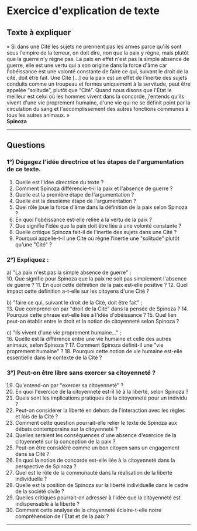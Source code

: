 # Exercice d'explication de texte

## Texte à expliquer
« Si dans une Cité les sujets ne prennent pas les armes parce qu'ils sont sous l'empire de la terreur, on doit dire, non que la paix y règne, mais plutôt que la guerre n'y règne pas. La paix en effet n'est pas la simple absence de guerre, elle est une vertu qui a son origine dans la force d'âme car l'obéissance est une volonté constante de faire ce qui, suivant le droit de la cité, doit être fait. Une Cité […] où la paix est un effet de l'inertie des sujets conduits comme un troupeau et formés uniquement à la servitude, peut être appelée “solitude”, plutôt que “Cité”. Quand nous disons que l'État le meilleur est celui où les hommes vivent dans la concorde, j'entends qu'ils vivent d'une vie proprement humaine, d'une vie qui ne se définit point par la circulation du sang et l'accomplissement des autres fonctions communes à tous les autres animaux. »  
**Spinoza**

---

## Questions

### 1°) Dégagez l'idée directrice et les étapes de l'argumentation de ce texte.

1. Quelle est l'idée directrice du texte ?
2. Comment Spinoza différencie-t-il la paix et l'absence de guerre ?
3. Quelle est la première étape de l'argumentation ?
4. Quelle est la deuxième étape de l'argumentation ?
5. Quel rôle joue la force d'âme dans la définition de la paix selon Spinoza ?
6. En quoi l'obéissance est-elle reliée à la vertu de la paix ?
7. Que signifie l'idée que la paix doit être liée à une volonté constante ?
8. Quelle critique Spinoza fait-il de l'inertie des sujets dans une Cité ?
9. Pourquoi appelle-t-il une Cité où règne l’inertie une "solitude" plutôt qu'une "Cité" ?

### 2°) Expliquez :

a) "La paix n'est pas la simple absence de guerre" ;  
10. Que signifie pour Spinoza que la paix ne soit pas simplement l'absence de guerre ?
11. En quoi cette définition de la paix est-elle positive ?
12. Quel impact cette définition a-t-elle sur les citoyens d'une Cité ?

b) "faire ce qui, suivant le droit de la Cité, doit être fait" ;  
13. Que comprend-on par "droit de la Cité" dans la pensée de Spinoza ?
14. Pourquoi cette phrase est-elle liée à l'idée d'obéissance ?
15. Quel lien peut-on établir entre le droit et la notion de citoyenneté selon Spinoza ?

c) "ils vivent d'une vie proprement humaine…” ;  
16. Quelle est la différence entre une vie humaine et celle des autres animaux, selon Spinoza ?
17. Comment Spinoza définit-il une "vie proprement humaine" ?
18. Pourquoi cette notion de vie humaine est-elle essentielle dans le contexte de la Cité ?

### 3°) Peut-on être libre sans exercer sa citoyenneté ?

19. Qu'entend-on par "exercer sa citoyenneté" ?
20. En quoi l'exercice de la citoyenneté est-il lié à la liberté, selon Spinoza ?
21. Quels sont les implications pratiques de la citoyenneté pour un individu ?
22. Peut-on considérer la liberté en dehors de l'interaction avec les règles et lois de la Cité ?
23. Comment cette question pourrait-elle relier le texte de Spinoza aux débats contemporains sur la citoyenneté ?
24. Quelles seraient les conséquences d'une absence d'exercice de la citoyenneté sur la conception de la paix ?
25. Peut-on être considéré comme un bon citoyen sans un engagement dans sa Cité ?
26. En quoi la notion de concorde est-elle liée à la citoyenneté dans la perspective de Spinoza ?
27. Quel est le rôle de la communauté dans la réalisation de la liberté individuelle ?
28. Quelle est la position de Spinoza sur la liberté individuelle dans le cadre de la société civile ?
29. Quelles critiques pourrait-on adresser à l'idée que la citoyenneté est indispensable à la liberté ?
30. Comment cette analyse de la citoyenneté éclaire-t-elle notre compréhension de l'État et de la paix ?

---